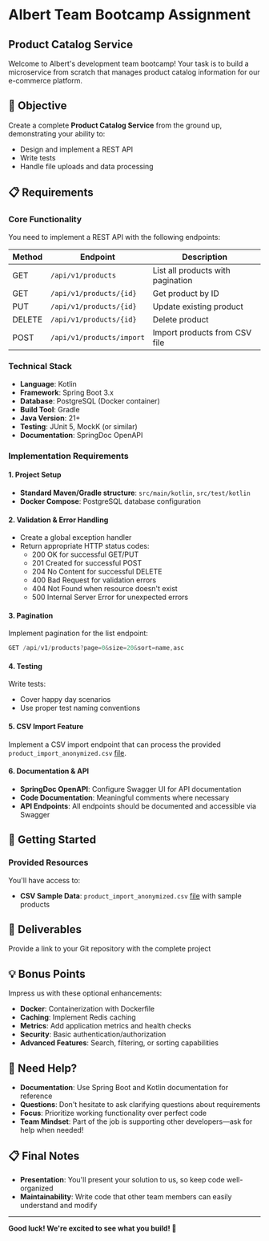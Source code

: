 # Albert Team Bootcamp Assignment

## Product Catalog Service

Welcome to Albert's development team bootcamp! Your task is to build a microservice from scratch that manages product
catalog information for our e-commerce platform.

## 🎯 Objective

Create a complete **Product Catalog Service** from the ground up, demonstrating your ability to:

- Design and implement a REST API
- Write tests
- Handle file uploads and data processing

## 📋 Requirements

### Core Functionality

You need to implement a REST API with the following endpoints:

| Method | Endpoint                  | Description                       |
|--------|---------------------------|-----------------------------------|
| GET    | `/api/v1/products`        | List all products with pagination |
| GET    | `/api/v1/products/{id}`   | Get product by ID                 |
| PUT    | `/api/v1/products/{id}`   | Update existing product           |
| DELETE | `/api/v1/products/{id}`   | Delete product                    |
| POST   | `/api/v1/products/import` | Import products from CSV file     |

### Technical Stack

- **Language**: Kotlin
- **Framework**: Spring Boot 3.x
- **Database**: PostgreSQL (Docker container)
- **Build Tool**: Gradle
- **Java Version**: 21+
- **Testing**: JUnit 5, MockK (or similar)
- **Documentation**: SpringDoc OpenAPI

### Implementation Requirements

#### 1. Project Setup

- **Standard Maven/Gradle structure**: `src/main/kotlin`, `src/test/kotlin`
- **Docker Compose**: PostgreSQL database configuration

#### 2. Validation & Error Handling

- Create a global exception handler
- Return appropriate HTTP status codes:
    - 200 OK for successful GET/PUT
    - 201 Created for successful POST
    - 204 No Content for successful DELETE
    - 400 Bad Request for validation errors
    - 404 Not Found when resource doesn't exist
    - 500 Internal Server Error for unexpected errors

#### 3. Pagination

Implement pagination for the list endpoint:

```kotlin
GET /api/v1/products?page=0&size=20&sort=name,asc
```

#### 4. Testing

Write tests:

- Cover happy day scenarios
- Use proper test naming conventions

#### 5. CSV Import Feature

Implement a CSV import endpoint that can process the provided
`product_import_anonymized.csv` [file](product_import_anonymized.csv).

#### 6. Documentation & API

- **SpringDoc OpenAPI**: Configure Swagger UI for API documentation
- **Code Documentation**: Meaningful comments where necessary
- **API Endpoints**: All endpoints should be documented and accessible via Swagger

## 🚀 Getting Started

### Provided Resources

You'll have access to:

- **CSV Sample Data**: `product_import_anonymized.csv` [file](product_import_anonymized.csv) with sample products

## 📝 Deliverables

Provide a link to your Git repository with the complete project

## 💡 Bonus Points

Impress us with these optional enhancements:

- **Docker**: Containerization with Dockerfile
- **Caching**: Implement Redis caching
- **Metrics**: Add application metrics and health checks
- **Security**: Basic authentication/authorization
- **Advanced Features**: Search, filtering, or sorting capabilities

## 🤝 Need Help?

- **Documentation**: Use Spring Boot and Kotlin documentation for reference
- **Questions**: Don't hesitate to ask clarifying questions about requirements
- **Focus**: Prioritize working functionality over perfect code
- **Team Mindset**: Part of the job is supporting other developers—ask for help when needed!

## 📋 Final Notes

- **Presentation**: You'll present your solution to us, so keep code well-organized
- **Maintainability**: Write code that other team members can easily understand and modify

---

**Good luck! We're excited to see what you build! 🚀**
